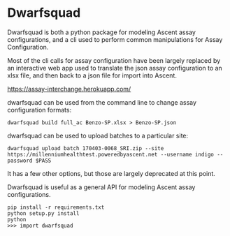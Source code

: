 # Dwarfsquad
Dwarfsquad is both a python package for modeling Ascent assay configurations, and a cli used to perform common manipulations for Assay Configuration. 

Most of the cli calls for assay configuration have been largely replaced by an interactive web app used to translate the json assay configuration to an xlsx file, and then back to a json file for import into Ascent.

https://assay-interchange.herokuapp.com/

dwarfsquad can be used from the command line to change assay configuration formats:

`dwarfsquad build full_ac Benzo-SP.xlsx > Benzo-SP.json`

dwarfsquad can be used to upload batches to a particular site:

`dwarfsquad upload batch 170403-0068_SRI.zip --site https://millenniumhealthtest.poweredbyascent.net --username indigo --password $PASS`

It has a few other options, but those are largely deprecated at this point.

Dwarfsquad is useful as a general API for modeling Ascent assay configurations. 

`pip install -r requirements.txt`  
`python setup.py install`  
`python`  
`>>> import dwarfsquad`  
